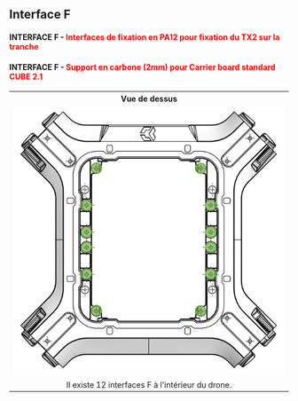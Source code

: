 ## Interface F

#### INTERFACE F - <font color='red'>Interfaces de fixation en PA12 pour fixation du TX2 sur la tranche</font>

#### INTERFACE F - <font color='red'>Support en carbone (2mm) pour Carrier board standard CUBE 2.1</font>



<table class="interface" style=" text-align: center;">
    <tr>
        <th colspan="2">Vue de dessus</th>
    </tr>
    <tr>
        <td><img src="../../gitbook/images/INTERFACE/general/DESSUS-INTF.png"></td>
    </tr>
    <tr>
        <td>Il existe 12 interfaces F à l'intérieur du drone.</td>        
    </tr>
</table>


